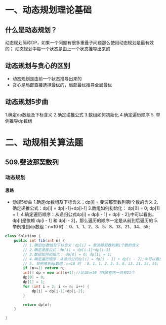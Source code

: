 # 一、动态规划理论基础
## 什么是动态规划？
动态规划简称DP，如果一个问题有很多重叠子问题那么使用动态规划是最有效的； 动态规划中每一个状态是由上一个状态推导出来的

## 动态规划与贪心的区别
- 动态规划是由前一个状态推导出来的
- 贪心是局部直接选择最优的，局部最优推导全局最优

## 动态规划5步曲
1.确定dp数组及下标含义
2.确定递推公式
3.数组如何初始化
4.确定遍历顺序
5. 举例推导dp数组

# 二、动规相关算法题
## 509.斐波那契数列
### 动态规划
#### 思路
- 动规5步曲
  1.确定dp数组及下标含义：dp[i] = 斐波那契数列第i个数的含义
  2.确定递推公式：dp[i] = dp[i-1]+dp[i-1]
  3.数组如何初始化： dp[0] = 0; dp[1] = 1;
  4.确定遍历顺序：从递归公式dp[i] = dp[i - 1] + dp[i - 2];中可以看出，dp[i]是依赖 dp[i - 1] 和 dp[i - 2]，那么遍历的顺序一定是从前到后遍历的
  5. 举例推到dp数组：n=10 时 ：0、1、1、2、3、5、8、13、21、34、55;

```java
class Solution {
    public int fib(int n) {
        // 1.确定dp数组及下标含义：dp[i] = 斐波那契数列第i个数的含义
        // 2.确定递推公式：dp[i] = dp[i-1]+dp[i-1]
        // 3.数组如何初始化： dp[0] = 0; dp[1] = 1;
        // 4.确定遍历顺序：从递归公式dp[i] = dp[i - 1] + dp[i - 2];中可以看出，dp[i]是依赖 dp[i - 1] 和 dp[i - 2]，那么遍历的顺序一定是从前到后遍历的
        // 5. 举例推到dp数组：n=10 时 ：0、1、1、2、3、5、8、13、21、34、55;
        if (n<=1) return n;
        int[] dp = new int[n+1];//比如n=10 包括0在内一共有11个
        dp[0] = 0;
        dp[1] = 1;
        for (int i = 2; i <= n; i++) {
            dp[i] = dp[i-1]+dp[i-2];
        }

        return dp[n];
    }

}
```